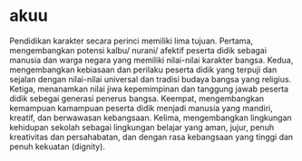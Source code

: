# akuu
Pendidikan karakter secara perinci memiliki lima tujuan. Pertama, mengembangkan potensi kalbu/ nurani/ afektif peserta didik sebagai manusia dan warga negara yang memiliki nilai-nilai karakter bangsa. Kedua, mengembangkan kebiasaan dan perilaku peserta didik yang terpuji dan sejalan dengan nilai-nilai universal dan tradisi budaya bangsa yang religius. Ketiga, menanamkan nilai jiwa kepemimpinan dan tanggung jawab peserta didik sebegai generasi penerus bangsa. Keempat, mengembangkan kemampuan kamampuan peserta didik menjadi manusia yang mandiri, kreatif, dan berwawasan kebangsaan. Kelima, mengembangkan lingkungan kehidupan sekolah sebagai lingkungan belajar yang aman, jujur, penuh kreativitas dan persahabatan, dan dengan rasa kebangsaan yang tinggi dan penuh kekuatan (dignity).
